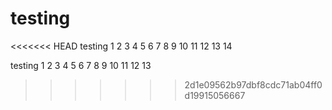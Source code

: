 # testing

<<<<<<< HEAD
testing 1 2 3 4 5 6 7 8 9 10 11 12 13 14


testing 1 2 3 4 5 6 7 8 9 10 11 12 13


>>>>>>> 2d1e09562b97dbf8cdc71ab04ff0d19915056667
